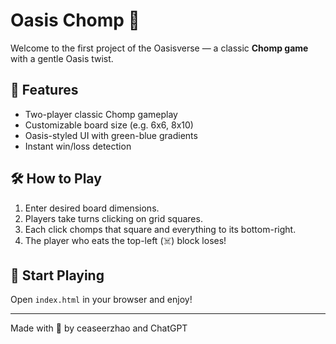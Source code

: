 # Oasis Chomp 🌿

Welcome to the first project of the Oasisverse — a classic **Chomp game** with a gentle Oasis twist.

## 🌟 Features

- Two-player classic Chomp gameplay
- Customizable board size (e.g. 6x6, 8x10)
- Oasis-styled UI with green-blue gradients
- Instant win/loss detection

## 🛠 How to Play

1. Enter desired board dimensions.
2. Players take turns clicking on grid squares.
3. Each click chomps that square and everything to its bottom-right.
4. The player who eats the top-left (☠️) block loses!

## 🚀 Start Playing

Open `index.html` in your browser and enjoy!

---

Made with 💚 by ceaseerzhao and ChatGPT
